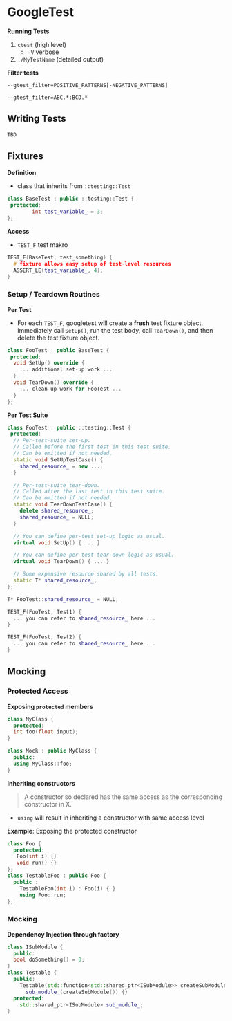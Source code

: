 # GoogleTest



**Running Tests**

1. `ctest` (high level) 
   - `-V` verbose
2. `./MyTestName` (detailed output)

**Filter tests**

`--gtest_filter=POSITIVE_PATTERNS[-NEGATIVE_PATTERNS]`

`--gtest_filter=ABC.*:BCD.*`



## Writing Tests



```cpp
TBD
```



## Fixtures



**Definition**

- class that inherits from `::testing::Test`

  

```cpp
class BaseTest : public ::testing::Test {
 protected:
 		int test_variable_ = 3;
};
```

**Access**

- `TEST_F` test makro

```cpp
TEST_F(BaseTest, test_something) {
  # fixture allows easy setup of test-level resources
  ASSERT_LE(test_variable_, 4);
}
```



### Setup / Teardown Routines



**Per Test**

- For each `TEST_F`, googletest will create a **fresh** test fixture object, immediately call `SetUp()`, run the test body, call `TearDown()`, and then delete the test fixture object.

```cpp
class FooTest : public BaseTest {
 protected:
  void SetUp() override {
    ... additional set-up work ...
  }
  void TearDown() override {
    ... clean-up work for FooTest ...
  }
};
```

**Per Test Suite**

```cpp
class FooTest : public ::testing::Test {
 protected:
  // Per-test-suite set-up.
  // Called before the first test in this test suite.
  // Can be omitted if not needed.
  static void SetUpTestCase() {
    shared_resource_ = new ...;
  }

  // Per-test-suite tear-down.
  // Called after the last test in this test suite.
  // Can be omitted if not needed.
  static void TearDownTestCase() {
    delete shared_resource_;
    shared_resource_ = NULL;
  }

  // You can define per-test set-up logic as usual.
  virtual void SetUp() { ... }

  // You can define per-test tear-down logic as usual.
  virtual void TearDown() { ... }

  // Some expensive resource shared by all tests.
  static T* shared_resource_;
};

T* FooTest::shared_resource_ = NULL;

TEST_F(FooTest, Test1) {
  ... you can refer to shared_resource_ here ...
}

TEST_F(FooTest, Test2) {
  ... you can refer to shared_resource_ here ...
}
```





## Mocking



### Protected Access

**Exposing `protected` members**

```cpp
class MyClass {
  protected:
  int foo(float input);
}

class Mock : public MyClass {
  public:
  using MyClass::foo;
}
```



**Inheriting constructors**

> A constructor so declared has the same access as the corresponding constructor in X.

- `using` will result in inheriting a constructor with same access level



**Example**: Exposing the protected constructor

```cpp
class Foo {
  protected:
   Foo(int i) {}
   void run() {}
};
class TestableFoo : public Foo {
  public :
    TestableFoo(int i) : Foo(i) { }
    using Foo::run;
};
```

### 

### Mocking



**Dependency Injection through factory**

```cpp
class ISubModule {
  public:
  bool doSomething() = 0;
}
class Testable {
  public:
  	Testable(std::function<std::shared_ptr<ISubModule>> createSubModule):
	  sub_module_(createSubModule()) {}
  protected:
  	std::shared_ptr<ISubModule> sub_module_;
}
```

